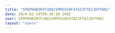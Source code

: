 ```yaml
---
title: "SP0PKHB3RYF3QQJ1MPE5S0F47AZJFT8JJDYTH6S"
date: 2024-02-19T08:36:10.108Z
user: SP0PKHB3RYF3QQJ1MPE5S0F47AZJFT8JJDYTH6S
layout: "users"
---
```

    
